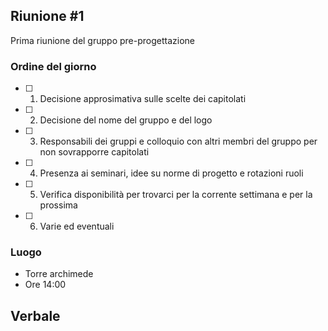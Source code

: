 ## Riunione #1

Prima riunione del gruppo pre-progettazione

### Ordine del giorno

- [ ] 1) Decisione approsimativa sulle scelte dei capitolati
- [ ] 2) Decisione del nome del gruppo e del logo
- [ ] 3) Responsabili dei gruppi e colloquio con altri membri del gruppo per non sovrapporre capitolati
- [ ] 4) Presenza ai seminari, idee su norme di progetto e rotazioni ruoli
- [ ] 5) Verifica disponibilità per trovarci per la corrente settimana e per la prossima
- [ ] 6) Varie ed eventuali

### Luogo

- Torre archimede
- Ore 14:00

## Verbale
